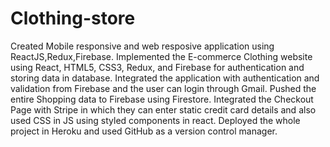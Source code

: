 # Clothing-store
Created Mobile responsive and web resposive application using ReactJS,Redux,Firebase.
Implemented the E-commerce Clothing website using React, HTML5, CSS3, Redux, and Firebase for authentication and storing data in database.
Integrated the application with authentication and validation from Firebase and the user can login through Gmail.
Pushed the entire Shopping data to Firebase using Firestore.
Integrated the Checkout Page with Stripe in which they can enter static credit card details and also used CSS in JS using styled components in react.
Deployed the whole project in Heroku and used GitHub as a version control manager.
